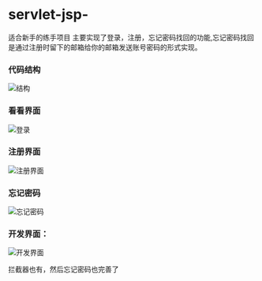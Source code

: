 # servlet-jsp-
适合新手的练手项目
主要实现了登录，注册，忘记密码找回的功能,忘记密码找回是通过注册时留下的邮箱给你的邮箱发送账号密码的形式实现。

### 代码结构
![结构](https://ae01.alicdn.com/kf/Heb371f1b02e74f589d40375a99aea6c5J.jpg)

### 看看界面
![登录](https://ae01.alicdn.com/kf/He26acb3bdbf843e8984b8dbce27c2264p.jpg)

### 注册界面
![注册界面](https://ae01.alicdn.com/kf/H077e4ea57c86493ebf45ddfb8590582cm.jpg)

### 忘记密码
![忘记密码](https://ae01.alicdn.com/kf/H345d8ad854dc47b1a50630a0096864adz.jpg)

### 开发界面：
![开发界面](https://ae01.alicdn.com/kf/H3b33dbfa997348959ee19a7ea4e88dc39.jpg)

拦截器也有，然后忘记密码也完善了
